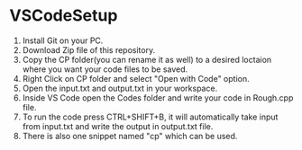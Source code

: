 # VSCodeSetup
1. Install Git on your PC.
2. Download Zip file of this repository.
3. Copy the CP folder(you can rename it as well) to a desired loctaion where you want your code files to be saved.
4. Right Click on CP folder and select "Open with Code" option.
5. Open the input.txt and output.txt in your workspace.
6. Inside VS Code open the Codes folder and write your code in Rough.cpp file.
7. To run the code press CTRL+SHIFT+B, it will automatically take input from input.txt and write the output in output.txt file.
8. There is also one snippet named "cp" which can be used.
